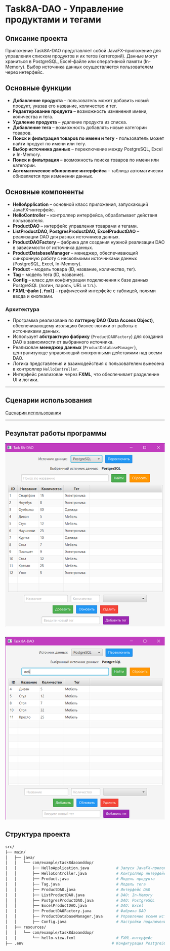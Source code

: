# Task8A-DAO - Управление продуктами и тегами

## Описание проекта

Приложение Task8A-DAO представляет собой JavaFX-приложение для управления списком продуктов и их тегов (категорий). Данные могут храниться в PostgreSQL, Excel-файле или оперативной памяти (In-Memory). Выбор источника данных осуществляется пользователем через интерфейс.

## Основные функции

- **Добавление продукта** – пользователь может добавить новый продукт, указав его название, количество и тег.
- **Редактирование продукта** – возможность изменения имени, количества и тега.
- **Удаление продукта** – удаление продукта из списка.
- **Добавление тега** – возможность добавлять новые категории товаров.
- **Поиск и фильтрация товаров по имени и тегу** - пользователь может найти продукт по имени или тегу.
- **Выбор источника данных** – переключение между PostgreSQL, Excel и In-Memory.
- **Поиск и фильтрация** – возможность поиска товаров по имени или категории.
- **Автоматическое обновление интерфейса** – таблица автоматически обновляется при изменении данных.

## Основные компоненты

- **HelloApplication** – основной класс приложения, запускающий JavaFX-интерфейс.
- **HelloController** – контроллер интерфейса, обрабатывает действия пользователя.
- **ProductDAO** – интерфейс управления товарами и тегами.
- **ListProductDAO, PostgresProductDAO, ExcelProductDAO** – реализации DAO для разных источников данных.
- **ProductDAOFactory** – фабрика для создания нужной реализации DAO в зависимости от источника данных.
- **ProductDatabaseManager** – менеджер, обеспечивающий синхронную работу с несколькими источниками данных (PostgreSQL, Excel, In-Memory).
- **Product** – модель товара (ID, название, количество, тег).
- **Tag** – модель тега (ID, название).
- **Config** – класс для конфигурации подключения к базе данных PostgreSQL (логин, пароль, URL и т.п.).
- **FXML-файл (`.fxml`)** – графический интерфейс с таблицей, полями ввода и кнопками.

### Архитектура

- Программа реализована по **паттерну DAO (Data Access Object)**, обеспечивающему изоляцию бизнес-логики от работы с источниками данных.
- Использует **абстрактную фабрику** (`ProductDAOFactory`) для создания DAO в зависимости от выбранного источника.
- Реализован **менеджер данных** (`ProductDatabaseManager`), централизующе управляющий синхронными действиями над всеми DAO.
- Логика представления и взаимодействия с пользователем вынесена в контроллер `HelloController`.
- Интерфейс реализован через **FXML**, что обеспечивает разделение UI и логики.

---

## Сценарии использования

[Сценарии использования](./use-case.md) 

---

## Результат работы программы

![Результат работы программы](https://github.com/23yulia03/task8DAOanddop/blob/main/img_1.png?raw=true)

![Результат работы программы](https://github.com/23yulia03/task8DAOanddop/blob/main/img_2.png?raw=true)
---
## Структура проекта

```bash
src/
├── main/
│   ├── java/
│   │   └── com/example/task8daoanddop/ 
│   │       ├── HelloApplication.java            # Запуск JavaFX-приложения
│   │       ├── HelloController.java             # Контроллер интерфейса
│   │       ├── Product.java                     # Модель продукта
│   │       ├── Tag.java                         # Модель тега
│   │       ├── ProductDAO.java                  # Интерфейс DAO
│   │       ├── ListProductDAO.java              # DAO: In-Memory
│   │       ├── PostgresProductDAO.java          # DAO: PostgreSQL
│   │       ├── ExcelProductDAO.java             # DAO: Excel
│   │       ├── ProductDAOFactory.java           # Фабрика DAO
│   │       ├── ProductDatabaseManager.java      # Управление всеми источниками
│   │       ├── Config.java                      # Настройки подключения PostgreSQL
│   ├── resources/
│   │   └── com/example/task8daoanddop/
│   │       └── hello-view.fxml                  # FXML-интерфейс
├── .env                                       # Конфигурация PostgreSQL (login, password и т.п.)
